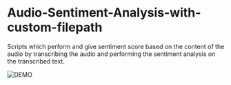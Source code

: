 # Audio-Sentiment-Analysis-with-custom-filepath
Scripts which perform and give sentiment score based on the content of the audio by transcribing the audio and performing the sentiment analysis on the transcribed text.

![DEMO](https://github.com/harshshrivastava27/Audio-Sentiment-Analysis-with-custom-filepath/blob/main/AudioSentiment.gif)
